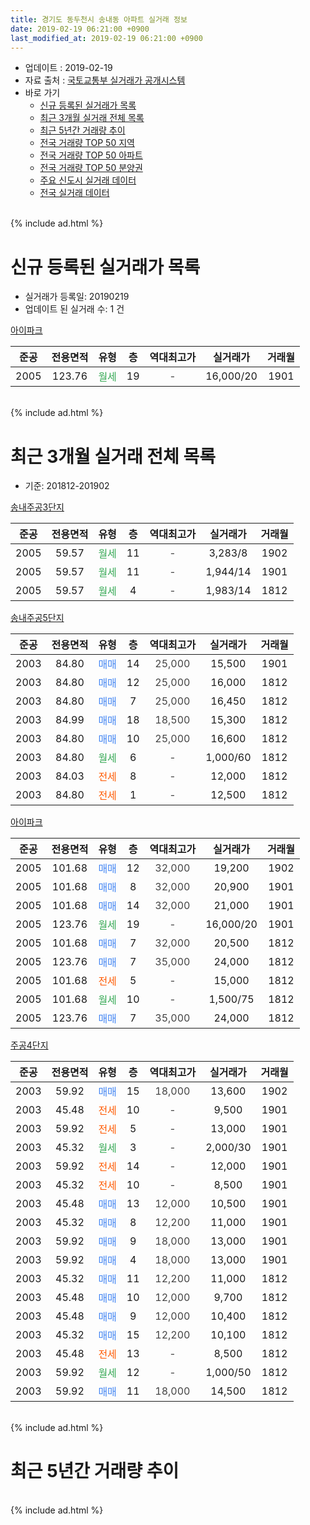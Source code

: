 ```yaml
---
title: 경기도 동두천시 송내동 아파트 실거래 정보
date: 2019-02-19 06:21:00 +0900
last_modified_at: 2019-02-19 06:21:00 +0900
---
```


* 업데이트 : 2019-02-19
* 자료 출처 : [국토교통부 실거래가 공개시스템](http://rt.molit.go.kr)
* 바로 가기
    * [신규 등록된 실거래가 목록](#신규-등록된-실거래가-목록)
    * [최근 3개월 실거래 전체 목록](#최근-3개월-실거래-전체-목록)
    * [최근 5년간 거래량 추이](#최근-5년간-거래량-추이)
    * [전국 거래량 TOP 50 지역](https://ayogom.github.io/apt-trade-info/최근-3개월-전국에서-가장-거래가-많이-발생한-지역)
    * [전국 거래량 TOP 50 아파트](https://ayogom.github.io/apt-trade-info/최근-3개월-전국에서-가장-거래가-많이-발생한-아파트)
    * [전국 거래량 TOP 50 분양권](https://ayogom.github.io/apt-trade-info/최근-3개월-전국에서-가장-거래가-많이-발생한-분양권)
    * [주요 신도시 실거래 데이터](https://ayogom.github.io/apt-trade-info/주요-신도시)
    * [전국 실거래 데이터](https://ayogom.github.io/apt-trade-info/전국)
<br>
{% include ad.html %}
<br>

# 신규 등록된 실거래가 목록
* 실거래가 등록일: 20190219
* 업데이트 된 실거래 수: 1 건


[아이파크](https://search.naver.com/search.naver?query=%EA%B2%BD%EA%B8%B0%EB%8F%84+%EB%8F%99%EB%91%90%EC%B2%9C%EC%8B%9C+%EC%86%A1%EB%82%B4%EB%8F%99+%EC%95%84%EC%9D%B4%ED%8C%8C%ED%81%AC)

|준공|전용면적|유형|층|역대최고가|실거래가|거래월|
|:---:|:---:|:---:|:---:|:---:|:---:|:---:|
|2005|123.76|<span style="color:#34a853">월세</span>|19|<span style="color:#444444">-</span>|16,000/20|1901|


<br>
{% include ad.html %}
<br>

# 최근 3개월 실거래 전체 목록
* 기준: 201812-201902


[송내주공3단지](https://search.naver.com/search.naver?query=%EA%B2%BD%EA%B8%B0%EB%8F%84+%EB%8F%99%EB%91%90%EC%B2%9C%EC%8B%9C+%EC%86%A1%EB%82%B4%EB%8F%99+%EC%86%A1%EB%82%B4%EC%A3%BC%EA%B3%B53%EB%8B%A8%EC%A7%80)

|준공|전용면적|유형|층|역대최고가|실거래가|거래월|
|:---:|:---:|:---:|:---:|:---:|:---:|:---:|
|2005|59.57|<span style="color:#34a853">월세</span>|11|<span style="color:#444444">-</span>|3,283/8|1902|
|2005|59.57|<span style="color:#34a853">월세</span>|11|<span style="color:#444444">-</span>|1,944/14|1901|
|2005|59.57|<span style="color:#34a853">월세</span>|4|<span style="color:#444444">-</span>|1,983/14|1812|

[송내주공5단지](https://search.naver.com/search.naver?query=%EA%B2%BD%EA%B8%B0%EB%8F%84+%EB%8F%99%EB%91%90%EC%B2%9C%EC%8B%9C+%EC%86%A1%EB%82%B4%EB%8F%99+%EC%86%A1%EB%82%B4%EC%A3%BC%EA%B3%B55%EB%8B%A8%EC%A7%80)

|준공|전용면적|유형|층|역대최고가|실거래가|거래월|
|:---:|:---:|:---:|:---:|:---:|:---:|:---:|
|2003|84.80|<span style="color:#4285f3">매매</span>|14|<span style="color:#444444">25,000</span>|15,500|1901|
|2003|84.80|<span style="color:#4285f3">매매</span>|12|<span style="color:#444444">25,000</span>|16,000|1812|
|2003|84.80|<span style="color:#4285f3">매매</span>|7|<span style="color:#444444">25,000</span>|16,450|1812|
|2003|84.99|<span style="color:#4285f3">매매</span>|18|<span style="color:#444444">18,500</span>|15,300|1812|
|2003|84.80|<span style="color:#4285f3">매매</span>|10|<span style="color:#444444">25,000</span>|16,600|1812|
|2003|84.80|<span style="color:#34a853">월세</span>|6|<span style="color:#444444">-</span>|1,000/60|1812|
|2003|84.03|<span style="color:#ff5a00">전세</span>|8|<span style="color:#444444">-</span>|12,000|1812|
|2003|84.80|<span style="color:#ff5a00">전세</span>|1|<span style="color:#444444">-</span>|12,500|1812|

[아이파크](https://search.naver.com/search.naver?query=%EA%B2%BD%EA%B8%B0%EB%8F%84+%EB%8F%99%EB%91%90%EC%B2%9C%EC%8B%9C+%EC%86%A1%EB%82%B4%EB%8F%99+%EC%95%84%EC%9D%B4%ED%8C%8C%ED%81%AC)

|준공|전용면적|유형|층|역대최고가|실거래가|거래월|
|:---:|:---:|:---:|:---:|:---:|:---:|:---:|
|2005|101.68|<span style="color:#4285f3">매매</span>|12|<span style="color:#444444">32,000</span>|19,200|1902|
|2005|101.68|<span style="color:#4285f3">매매</span>|8|<span style="color:#444444">32,000</span>|20,900|1901|
|2005|101.68|<span style="color:#4285f3">매매</span>|14|<span style="color:#444444">32,000</span>|21,000|1901|
|2005|123.76|<span style="color:#34a853">월세</span>|19|<span style="color:#444444">-</span>|16,000/20|1901|
|2005|101.68|<span style="color:#4285f3">매매</span>|7|<span style="color:#444444">32,000</span>|20,500|1812|
|2005|123.76|<span style="color:#4285f3">매매</span>|7|<span style="color:#444444">35,000</span>|24,000|1812|
|2005|101.68|<span style="color:#ff5a00">전세</span>|5|<span style="color:#444444">-</span>|15,000|1812|
|2005|101.68|<span style="color:#34a853">월세</span>|10|<span style="color:#444444">-</span>|1,500/75|1812|
|2005|123.76|<span style="color:#4285f3">매매</span>|7|<span style="color:#444444">35,000</span>|24,000|1812|

[주공4단지](https://search.naver.com/search.naver?query=%EA%B2%BD%EA%B8%B0%EB%8F%84+%EB%8F%99%EB%91%90%EC%B2%9C%EC%8B%9C+%EC%86%A1%EB%82%B4%EB%8F%99+%EC%A3%BC%EA%B3%B54%EB%8B%A8%EC%A7%80)

|준공|전용면적|유형|층|역대최고가|실거래가|거래월|
|:---:|:---:|:---:|:---:|:---:|:---:|:---:|
|2003|59.92|<span style="color:#4285f3">매매</span>|15|<span style="color:#444444">18,000</span>|13,600|1902|
|2003|45.48|<span style="color:#ff5a00">전세</span>|10|<span style="color:#444444">-</span>|9,500|1901|
|2003|59.92|<span style="color:#ff5a00">전세</span>|5|<span style="color:#444444">-</span>|13,000|1901|
|2003|45.32|<span style="color:#34a853">월세</span>|3|<span style="color:#444444">-</span>|2,000/30|1901|
|2003|59.92|<span style="color:#ff5a00">전세</span>|14|<span style="color:#444444">-</span>|12,000|1901|
|2003|45.32|<span style="color:#ff5a00">전세</span>|10|<span style="color:#444444">-</span>|8,500|1901|
|2003|45.48|<span style="color:#4285f3">매매</span>|13|<span style="color:#444444">12,000</span>|10,500|1901|
|2003|45.32|<span style="color:#4285f3">매매</span>|8|<span style="color:#444444">12,200</span>|11,000|1901|
|2003|59.92|<span style="color:#4285f3">매매</span>|9|<span style="color:#444444">18,000</span>|13,000|1901|
|2003|59.92|<span style="color:#4285f3">매매</span>|4|<span style="color:#444444">18,000</span>|13,000|1901|
|2003|45.32|<span style="color:#4285f3">매매</span>|11|<span style="color:#444444">12,200</span>|11,000|1812|
|2003|45.48|<span style="color:#4285f3">매매</span>|10|<span style="color:#444444">12,000</span>|9,700|1812|
|2003|45.48|<span style="color:#4285f3">매매</span>|9|<span style="color:#444444">12,000</span>|10,400|1812|
|2003|45.32|<span style="color:#4285f3">매매</span>|15|<span style="color:#444444">12,200</span>|10,100|1812|
|2003|45.48|<span style="color:#ff5a00">전세</span>|13|<span style="color:#444444">-</span>|8,500|1812|
|2003|59.92|<span style="color:#34a853">월세</span>|12|<span style="color:#444444">-</span>|1,000/50|1812|
|2003|59.92|<span style="color:#4285f3">매매</span>|11|<span style="color:#444444">18,000</span>|14,500|1812|


<br>
{% include ad.html %}
<br>

# 최근 5년간 거래량 추이


<div style="width:100%;">
    <canvas id="deal_progress" height="200"></canvas>
</div>

<script>
new Chart(document.getElementById("deal_progress"), {
    type: 'line',
    data: {
        labels: ['201402','201403','201404','201405','201406','201407','201408','201409','201410','201411','201412','201501','201502','201503','201504','201505','201506','201507','201508','201509','201510','201511','201512','201601','201602','201603','201604','201605','201606','201607','201608','201609','201610','201611','201612','201701','201702','201703','201704','201705','201706','201707','201708','201709','201710','201711','201712','201801','201802','201803','201804','201805','201806','201807','201808','201809','201810','201811','201812','201901','201902'],
        datasets: [{
            label: '매매',
            pointRadius: 1,
            data: [13, 17, 17, 13, 12, 15, 25, 20, 28, 9, 12, 15, 17, 36, 26, 30, 24, 21, 25, 34, 30, 20, 17, 14, 10, 32, 30, 35, 37, 31, 26, 20, 27, 11, 16, 6, 12, 26, 9, 19, 14, 19, 14, 24, 4, 11, 3, 8, 5, 17, 12, 6, 12, 7, 13, 19, 13, 6, 12, 7, 2],
            borderColor: "rgba(255, 201, 14, 1)",
            backgroundColor: "rgba(255, 201, 14, 0.5)",
            fill: false,
            lineTension: 0
        },{
            label: '전월세',
            pointRadius: 1,
            data: [22, 20, 20, 17, 16, 22, 18, 25, 16, 17, 16, 17, 20, 22, 22, 15, 21, 11, 18, 15, 11, 12, 20, 20, 15, 21, 14, 13, 21, 14, 18, 22, 23, 12, 7, 8, 10, 13, 9, 18, 10, 7, 10, 17, 7, 10, 11, 6, 14, 15, 12, 11, 10, 7, 8, 14, 7, 11, 8, 7, 1],
            borderColor: "rgba(0, 141, 185, 1)",
            backgroundColor: "rgba(0, 141, 185, 0.5)",
            fill: false,
            lineTension: 0
        }
        ]
    },
    options: {
        responsive: true,
        title: {
            display: false
        },
        tooltips: {
            mode: 'index',
            intersect: false
        },
        hover: {
            mode: 'nearest',
            intersect: true
        },
        scales: {
            xAxes: [{
                display: true,
                scaleLabel: {
                    display: true,
                    labelString: '년/월'
                }
            }],
            yAxes: [{
                display: true,
                ticks: {
                    suggestedMin: 0,
                },
                scaleLabel: {
                    display: true,
                    labelString: '실거래 수'
                }
            }]
        }
    }
});

</script>


<br>
{% include ad.html %}
<br>

